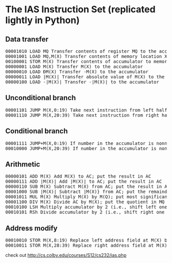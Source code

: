 The IAS Instruction Set (replicated lightly in Python)
================================

Data transfer
-------------------------
<pre>
00001010 LOAD MQ Transfer contents of register MQ to the accumulator AC
00001001 LOAD MQ,M(X) Transfer contents of memory location X to MQ
00100001 STOR M(X) Transfer contents of accumulator to memory location X
00000001 LOAD M(X) Transfer M(X) to the accumulator
00000010 LOAD ÐM(X) Transfer -M(X) to the accumulator
00000011 LOAD |M(X)| Transfer absolute value of M(X) to the accumulator
00000100 LOAD -|M(X)| Transfer -|M(X)| to the accumulator
</pre>

Unconditional branch
-------------------------
<pre>
00001101 JUMP M(X,0:19) Take next instruction from left half of M(X)
00001110 JUMP M(X,20:39) Take next instruction from right half of M(X)
</pre>

Conditional branch
-------------------------
<pre>
00001111 JUMP+M(X,0:19) If number in the accumulator is nonnegative, take next instruction from left half of M(X)
00010000 JUMP+M(X,20:39) If number in the accumulator is nonnegative , take next instruction from right half of M(X)
</pre>

Arithmetic
-------------------------
<pre>
00000101 ADD M(X) Add M(X) to AC; put the result in AC
00000111 ADD |M(X)| Add |M(X)| to AC; put the result in AC
00000110 SUB M(X) Subtract M(X) from AC; put the result in AC
00001000 SUB |M(X)| Subtract |M(X)} from AC; put the remainder in AC
00001011 MUL M(X) Multiply M(X) by M(Q); put most significant bits of result in AC, put less significant bits in M(Q)
00001100 DIV M(X) Divide AC by M(X); put the quotient in MQ and the remainder in AC
00010100 LSH Multiply accumulator by 2 (i.e., shift left one bit position)
00010101 RSh Divide accumulator by 2 (i.e., shift right one bit position)
</pre>

Address modify
-------------------------
<pre>
00010010 STOR M(X,8:19) Replace left address field at M(X) by 12 right-most bits of AC
00010011 STOR M(X,28:39) Replace right address field at M(X) by 12 right-most bits of AC
</pre>

check out http://cs.colby.edu/courses/S12/cs232/ias.php

